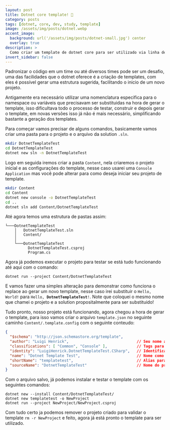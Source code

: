 ```yaml
---
layout: post
title: Dotnet core template! 🧾
category: posts
tags: [dotnet, core, dev, study, template]
image: /assets/img/posts/dotnet.webp
accent_image: 
  background: url('/assets/img/posts/dotnet-small.jpg') center 
  overlay: true
description: >
  Como criar um template de dotnet core para ser utilizado via linha de comando ou visual studio.
invert_sidebar: false
---
```


Padronizar o código em um time ou até diversos times pode ser um desafio, uma das facilidades que o dotnet oferece é a criação de templates, com eles é possível gerar uma estrutura sugerida, facilitando o inicio de um novo projeto. 

Antigamente era necessário utilizar uma nomenclatura especifica para o namespace ou variáveis que precisavam ser substituidas na hora de gerar o template, isso dificultava todo o processo de testar, construir e depois gerar o template, em novas versões isso já não é mais necessário, simplificando bastante a geração dos templates.

Para começar vamos precisar de alguns comandos, basicamente vamos criar uma pasta para o projeto e o arquivo da solution ```.sln```.

```bash
mkdir DotnetTemplateTest
cd DotnetTemplateTest
dotnet new sln -n DotnetTemplateTest
```

Logo em seguida iremos criar a pasta ```Content```, nela criaremos o projeto inicial e as configurações do template, nesse caso usarei uma ```Console Application``` mas você pode alterar para como deseja iniciar seu projeto de template.

```bash
mkdir Content
cd Content
dotnet new console -o DotnetTemplateTest
cd ..
dotnet sln add Content/DotnetTemplateTest
```

Até agora temos uma estrutura de pastas assim:

```
└───DotnetTemplateTest
    │   DotnetTemplateTest.sln
    │   Content/
    │
    └───DotnetTemplateTest
          DotnetTemplateTest.csproj
          Program.cs
```

Agora já podemos executar o projeto para testar se está tudo funcionando até aqui com o comando:

```
dotnet run --project Content/DotnetTemplateTest
```

E vamos fazer uma simples alteração para demonstrar como funciona o replace ao gerar um novo template, nesse caso irei substituir o ```Hello, World!``` para ```Hello, ```**```DotnetTemplateTest```**```!```. Note que coloquei o mesmo nome que chamei o projeto e a solution propositalmente para ser substituido!

Tudo pronto, nosso projeto está funcionando, agora chegou a hora de gerar o template, para isso vamos criar o arquivo ```template.json``` no seguinte caminho ```Content/.template.config``` com o seguinte conteudo:

```json
{
  "$schema": "http://json.schemastore.org/template",
  "author": "Luigi Henrick",                              // Seu nome aqui
  "classifications": [ "Common", "Console" ],             // Tags para encontrar template
  "identity": "LuigiHenrick.DotnetTemplateTest.CSharp",   // Identificador para o template
  "name": "Dotnet Template Test",                         // Nome como será exibido na lista
  "shortName": "templatetest",                            // Alias para usar via linha de comando
  "sourceName": "DotnetTemplateTest"                      // Nome do projeto (Replace será por esse nome)
}
```

Com o arquivo salvo, já podemos instalar e testar o template com os seguintes comandos:

```
dotnet new --install Content/DotnetTemplateTest/
dotnet new templatetest -o NewProject
dotnet run --project NewProject/NewProject.csproj
```

Com tudo certo ja podemos remover o projeto criado para validar o template ```rm -r NewProject``` e feito, agora já está pronto o template para ser utilizado.